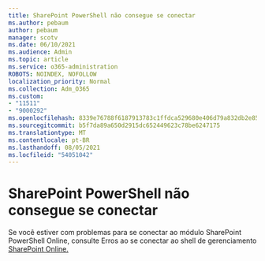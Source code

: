 ```yaml
---
title: SharePoint PowerShell não consegue se conectar
ms.author: pebaum
author: pebaum
manager: scotv
ms.date: 06/10/2021
ms.audience: Admin
ms.topic: article
ms.service: o365-administration
ROBOTS: NOINDEX, NOFOLLOW
localization_priority: Normal
ms.collection: Adm_O365
ms.custom:
- "11511"
- "9000292"
ms.openlocfilehash: 8339e76788f6187913783c1ffdca529680e406d79a832db2e85daf73461f56df
ms.sourcegitcommit: b5f7da89a650d2915dc652449623c78be6247175
ms.translationtype: MT
ms.contentlocale: pt-BR
ms.lasthandoff: 08/05/2021
ms.locfileid: "54051042"
---
```

# <a name="sharepoint-powershell-unable-to-connect"></a>SharePoint PowerShell não consegue se conectar

Se você estiver com problemas para se conectar ao módulo SharePoint PowerShell Online, consulte Erros ao se conectar ao shell de gerenciamento [SharePoint Online.](/sharepoint/troubleshoot/administration/errors-connecting-to-management-shell)